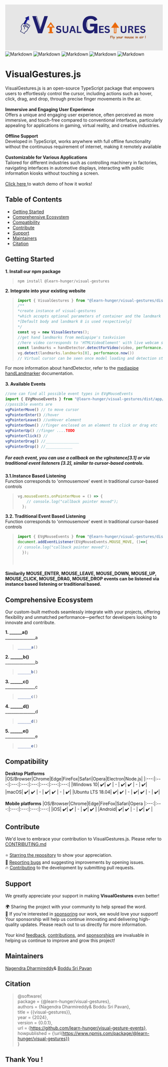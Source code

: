 ![plot](./src/assets/Banner.png)
![Markdown](https://img.shields.io/npm/v/visual-gesture-events)
![Markdown](https://img.shields.io/github/v/release/learn-hunger/visual-gesture-events)
![Markdown](https://img.shields.io/github/downloads/learn-hunger/visual-gesture-events/latest/total)
![Markdown](https://img.shields.io/badge/build-passing-brightgreen)
![Markdown](https://img.shields.io/badge/License-MIT-blue.svg)

# VisualGestures.js
VisualGestures.js is an open-source TypeScript package that empowers users to effortlessly control the cursor, including actions such as hover, click, drag, and drop, through precise finger movements in the air.
<br><br>
**Immersive and Engaging User Experience** <br>
Offers a unique and engaging user experience, often perceived as more immersive, and touch-free compared to conventional interfaces, particularly appealing for applications in gaming, virtual reality, and creative industries. 
<br><br>
**Offline Support** <br>
Developed in TypeScript, works anywhere with full offline functionality without the continuous requirement of internet, making it remotely available
<br><br>
**Customizable for Various Applications** <br>
Tailored for different industries such as controlling machinery in factories, navigating interfaces in automotive displays, interacting with public information kiosks without touching a screen.
<br><br>
<a href="https://github.com/user-attachments/assets/a24cc183-36cd-42a9-9910-b8405c45327f"> Click here </a> to watch demo of how it works!
<br>
## Table of Contents</h2>
- [Getting Started](#getting-started)
- [Comprehensive Ecosystem](#comprehensive-ecosystem)
- [Compatibility](#compatibility)
- [Contribute](#contribute)
- [Support](#support)
- [Maintainers](#maintainers)
- [Citation](#citation)
 

## Getting Started

**1. Install our npm package**
> ```javascript
> npm install @learn-hunger/visual-gestures
> ```
**2. Integrate into your existing website**
> ```javascript
> import { VisualGestures } from "@learn-hunger/visual-gestures/dist/";
> /**
> *create instance of visual-gestures
> *which accepts optional parameters of container and the landmark to be used as pointer
> *[Default body and landmark 8 is used respectively]
> */
> const vg = new VisualGestures();
> //get hand landmarks from mediapipe's taskvision
> //here video corresponds to 'HTMLVideoElement' with live webcam stream
> const landmarks = handDetector.detectForVideo(video, performance.now());
> vg.detect(landmarks.landmarks[0], performance.now())
> // Virtual cursor can be seen once model loading and detection started successfully
> ```
For more information about handDetector, refer to the <a href="https://www.npmjs.com/package/@mediapipe/tasks-vision">mediapipe handLandmarker</a> documentation.<br/><br/>
**3. Available Events** <br/>
```javascript
//one can find all possible event types in EVgMouseEvents
import { EVgMouseEvents } from "@learn-hunger/visual-gestures/dist/app/utilities/vg-constants";
//possible events are
vgPointerMove() // to move cursor
vgPointerEnter() //hover
vgPointerLeave() //unHover element
vgPointerDown() //finger enclosed on an element to click or drag etc
vgPointerUp() //finger ....TODO
vgPointerClick() //
vgPointerDrag() //_______________
vgPointerDrop() //____________
 ```
##### For each event, you can use a callback on the vgInstance[3.1] or via traditional event listeners [3.2], similar to cursor-based controls. 
**3.1.Instance Based Listening** <br>
Function corresponds to 'onmousemove' event in traditional cursor-based controls
>   ```javascript
>   vg.mouseEvents.onPointerMove = () => {
>       // console.log("callback pointer moved");
>     };
> ```
**3.2. Traditional Event Based Listening** <br>
Function corresponds to 'onmousemove' event in traditional cursor-based controls
> ```javascript
> import { EVgMouseEvents } from "@learn-hunger/visual-gestures/dist/app/utilities/vg-constants";
> document.addEventListener(EVgMouseEvents.MOUSE_MOVE, ()=>{
> // console.log("callback pointer moved");
>   });
> ```
><br/>   
#### Similarily MOUSE_ENTER, MOUSE_LEAVE, MOUSE_DOWN, MOUSE_UP, MOUSE_CLICK, MOUSE_DRAG, MOUSE_DROP events can be listened via instance based listening or traditional based.


## Comprehensive Ecosystem
Our custom-built methods seamlessly integrate with your projects, offering flexibility and unmatched performance—perfect for developers looking to innovate and contribute.

**1. ______a()** <br>
_______________a
>```javascript
>______a()
>```

**2. ______b()** <br>
_______________b
>```javascript
> ______b()
>```

**3. ______c()** <br>
_______________c
>```javascript
>______c()
>```

**4. ______d()** <br>
_______________d
>```javascript
>______d()
>```

**5. ______e()** <br>
_______________e
>```javascript
>______e()
>```

## Compatibility

**Desktop Platforms**
|OS/Browser|Chrome|Edge|FireFox|Safari|Opera|Electron|Node.js|
|:---:|:---:|:---:|:---:|:---:|:---:|:---:|:---:|
|Windows 10| ✔️| ✔️ | - | ✔️| ✔️ | - | ✔️|
|macOS| ✔️| ✔️ | - | ✔️| ✔️ | - | ✔️|
|Ubuntu LTS 18.04| ✔️| ✔️ | - | ✔️| ✔️ | - | ✔️|

**Mobile platforms**
|OS/Browser|Chrome|Edge|FireFox|Safari|Opera
|:---:|:---:|:---:|:---:|:---:|:---:|
|iOS| ✔️| ✔️ | - | ✔️| ✔️ | 
|Android| ✔️| ✔️ | - | ✔️| ✔️ |

## Contribute
We'd love to embrace your contribution to VisualGestures.js. Please refer to <a href="https://github.com/learn-hunger/visual-gesture-events/blob/main/CONTRIBUTING.md">CONTRIBUTING.md</a>
<br><br>
⭐ [Starring the repository](https://github.com/learn-hunger/visual-gesture-events) to show your appreciation. <br>
🐛 [Reporting bugs](https://github.com/learn-hunger/visual-gesture-events/issues) and suggesting improvements by opening issues. <br>
🔥 [Contributing](https://github.com/learn-hunger/visual-gesture-events/blob/main/CONTRIBUTING.md) to the development by submitting pull requests. <br>

## Support
We greatly appreciate your support in making <b>VisualGestures</b> even better!
<br> <br>
🌍 Sharing the project with your community to help spread the word. <br>
💼 If you're interested in [sponsoring](https://github.com/sponsors/learn-hunger) our work, we would love your support! Your sponsorship will help us continue innovating and delivering high-quality updates. Please reach out to us directly for more information. <br><br>
Your kind [feedback](https://github.com/learn-hunger/visual-gesture-events/issues), [contributions](https://github.com/learn-hunger/visual-gesture-events/blob/main/CONTRIBUTING.md), and [sponsorships](https://github.com/sponsors/learn-hunger) are invaluable in helping us continue to improve and grow this project!

## Maintainers
<a href="https://www.linkedin.com/in/nagendra-dharmireddi-27a4651b1/">Nagendra Dharmireddy</a>& <a href= "https://www.linkedin.com/in/boddusripavan/"> Boddu Sri Pavan </a>

## Citation
>@software{ <br/>
>  package = {@learn-hunger/visual-gestures}, <br/> 
>  authors = {Nagendra Dharmireddy& Boddu Sri Pavan}, <br/>
>  title = {{visual-gestures}}, <br/>
>  year = {2024}, <br/>
>  version = {0.0.1}, <br/>
>  url = {https://github.com/learn-hunger/visual-gesture-events}, <br/>
>  howpublished = {\url{https://www.npmjs.com/package/@learn-hunger/visual-gestures}} <br/>
>}

## Thank You !
